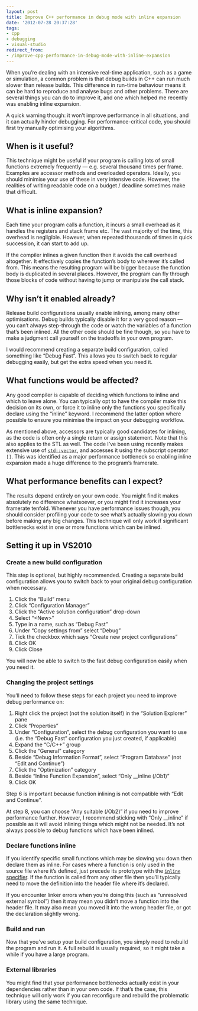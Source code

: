```yaml
---
layout: post
title: Improve C++ performance in debug mode with inline expansion
date: '2012-07-28 20:37:28'
tags:
- cpp
- debugging
- visual-studio
redirect_from:
- /improve-cpp-performance-in-debug-mode-with-inline-expansion
---
```


When you’re dealing with an intensive real-time application, such as a game or simulation, a common problem is that debug builds in C++ can run much slower than release builds. This difference in run-time behaviour means it can be hard to reproduce and analyse bugs and other problems. There are several things you can do to improve it, and one which helped me recently was enabling inline expansion.

A quick warning though: it won’t improve performance in all situations, and it can actually hinder debugging. For performance-critical code, you should first try manually optimising your algorithms.

## When is it useful?

This technique might be useful if your program is calling lots of small functions extremely frequently — e.g. several thousand times per frame. Examples are accessor methods and overloaded operators. Ideally, you should minimise your use of these in very intensive code. However, the realities of writing readable code on a budget / deadline sometimes make that difficult.

## What is inline expansion?

Each time your program calls a function, it incurs a small overhead as it handles the registers and stack frame etc. The vast majority of the time, this overhead is negligible. However, when repeated thousands of times in quick succession, it can start to add up.

If the compiler inlines a given function then it avoids the call overhead altogether. It effectively copies the function’s body to wherever it’s called from. This means the resulting program will be bigger because the function body is duplicated in several places. However, the program can fly through those blocks of code without having to jump or manipulate the call stack.

## Why isn’t it enabled already?

Release build configurations usually enable inlining, among many other optimisations. Debug builds typically disable it for a very good reason — you can’t always step-through the code or watch the variables of a function that’s been inlined. All the other code should be fine though, so you have to make a judgment call yourself on the tradeoffs in your own program.

I would recommend creating a separate build configuration, called something like “Debug Fast”. This allows you to switch back to regular debugging easily, but get the extra speed when you need it.

## What functions would be affected?

Any good compiler is capable of deciding which functions to inline and which to leave alone. You can typically opt to have the compiler make this decision on its own, or force it to inline only the functions you specifically declare using the “inline” keyword. I recommend the latter option where possible to ensure you minimise the impact on your debugging workflow.

As mentioned above, accessors are typically good candidates for inlining, as the code is often only a single return or assign statement. Note that this also applies to the STL as well. The code I’ve been using recently makes extensive use of [`std::vector`](https://en.cppreference.com/w/cpp/container/vector), and accesses it using the subscript operator `[]`. This was identified as a major performance bottleneck so enabling inline expansion made a huge difference to the program’s framerate.

## What performance benefits can I expect?

The results depend entirely on your own code. You might find it makes absolutely no difference whatsoever, or you might find it increases your framerate tenfold. Whenever you have performance issues though, you should consider profiling your code to see what’s actually slowing you down before making any big changes. This technique will only work if significant bottlenecks exist in one or more functions which can be inlined.

## Setting it up in VS2010

### Create a new build configuration

This step is optional, but highly recommended. Creating a separate build configuration allows you to switch back to your original debug configuration when necessary.

1. Click the “Build” menu
2. Click “Configuration Manager”
3. Click the “Active solution configuration” drop-down
4. Select “\<New\>”
5. Type in a name, such as “Debug Fast”
6. Under “Copy settings from” select “Debug”
7. Tick the checkbox which says “Create new project configurations”
8. Click OK
9. Click Close

You will now be able to switch to the fast debug configuration easily when you need it.

### Changing the project settings

You’ll need to follow these steps for each project you need to improve debug performance on:

1. Right click the project (not the solution itself) in the “Solution Explorer” pane
2. Click “Properties”
3. Under “Configuration”, select the debug configuration you want to use (i.e. the “Debug Fast” configuration you just created, if applicable)
4. Expand the “C/C++” group
5. Click the “General” category
6. Beside “Debug Information Format”, select “Program Database” (not “Edit and Continue”)
7. Click the “Optimization” category
8. Beside “Inline Function Expansion”, select “Only \_\_inline (/Ob1)”
9. Click OK

Step 6 is important because function inlining is not compatible with “Edit and Continue”.

At step 8, you can choose “Any suitable (/Ob2)” if you need to improve performance further. However, I recommend sticking with “Only \_\_inline” if possible as it will avoid inlining things which might not be needed. It’s not always possible to debug functions which have been inlined.

### Declare functions inline

If you identify specific small functions which may be slowing you down then declare them as inline. For cases where a function is only used in the source file where it’s defined, just precede its prototype with the [`inline` specifier](https://en.cppreference.com/w/cpp/language/inline). If the function is called from any other file then you’ll typically need to move the definition into the header file where it’s declared.

If you encounter linker errors when you’re doing this (such as “unresolved external symbol”) then it may mean you didn’t move a function into the header file. It may also mean you moved it into the wrong header file, or got the declaration slightly wrong.

### Build and run

Now that you’ve setup your build configuration, you simply need to rebuild the program and run it. A full rebuild is usually required, so it might take a while if you have a large program.

### External libraries

You might find that your performance bottlenecks actually exist in your dependencies rather than in your own code. If that’s the case, this technique will only work if you can reconfigure and rebuild the problematic library using the same technique.
